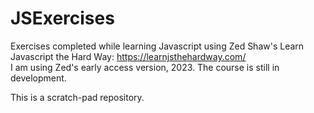 # JSExercises
Exercises completed while learning Javascript using Zed Shaw's Learn Javascript the Hard Way: https://learnjsthehardway.com/ </br>
I am using Zed's early access version, 2023. The course is still in development. 

This is a scratch-pad repository. 
